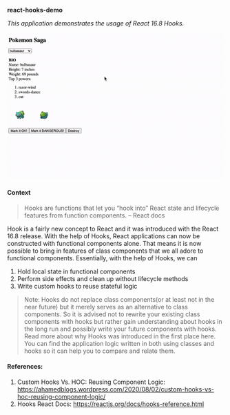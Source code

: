 **react-hooks-demo**

*This application demonstrates the usage of React 16.8 Hooks.*

![alt](https://github.com/ahamedali95/react-hooks-demo/blob/master/src/Screen-Recording-2020-09-28-at-7.gif)

#### Context 

>Hooks are functions that let you “hook into” React state and lifecycle features from function components. – React docs

Hook is a fairly new concept to React and it was introduced with the React 16.8 release.  With the help of Hooks, React applications can now be constructed with functional components alone. That means it is now possible to bring in features of class components that we all adore to functional components. Essentially, with the help of Hooks, we can

1. Hold local state in functional components
2. Perform side effects and clean up without lifecycle methods
3. Write custom hooks to reuse stateful logic

>Note: Hooks do not replace class components(or at least not in the near future) but it merely serves as an alternative to class components. So it is advised not to rewrite your existing class components with hooks but rather gain understanding about hooks in the long run and possibly write your future components with hooks. Read more about why Hooks was introduced in the first place here.
You can find the application logic written in 
both using classes and hooks so it can help you to compare and relate them. 

#### References:

1. Custom Hooks Vs. HOC: Reusing Component Logic: https://ahamedblogs.wordpress.com/2020/08/02/custom-hooks-vs-hoc-reusing-component-logic/
2. Hooks React Docs: https://reactjs.org/docs/hooks-reference.html
